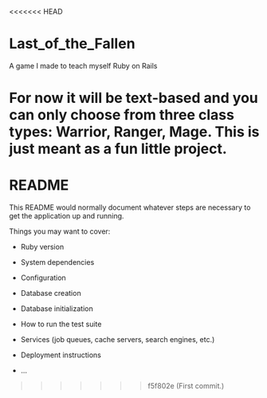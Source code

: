 <<<<<<< HEAD
# Last_of_the_Fallen
A game I made to teach myself Ruby on Rails

For now it will be text-based and you can only choose from three class types: Warrior, Ranger, Mage. This is just meant as a fun little project.
=======
# README

This README would normally document whatever steps are necessary to get the
application up and running.

Things you may want to cover:

* Ruby version

* System dependencies

* Configuration

* Database creation

* Database initialization

* How to run the test suite

* Services (job queues, cache servers, search engines, etc.)

* Deployment instructions

* ...
>>>>>>> f5f802e (First commit.)
